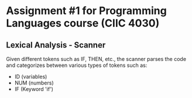 # Assignment #1 for Programming Languages course (CIIC 4030)

## Lexical Analysis - Scanner

Given different tokens such as IF, THEN, etc., the scanner parses the code and categorizes between various types of tokens such as:
- ID (variables)
- NUM (numbers)
- IF (Keyword 'if')

